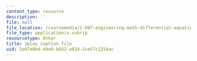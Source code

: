 ```yaml
---
content_type: resource
description: ''
file: null
file_location: /coursemedia/2-087-engineering-math-differential-equations-and-linear-algebra-fall-2014/3a07e0bdd4e0b652a92d1ce57c2254ac_Gp94Hph_-BU.srt
file_type: application/x-subrip
resourcetype: Other
title: 3play caption file
uid: 3a07e0bd-d4e0-b652-a92d-1ce57c2254ac
---
```

